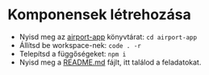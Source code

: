 # Komponensek létrehozása
- Nyisd meg az [airport-app](./airport-app/) könyvtárat: `cd airport-app`
- Állítsd be workspace-nek: `code . -r`
- Telepítsd a függőségeket: `npm i`
- Nyisd meg a [README.md](./airport-app/README-HU.md) fájlt, itt találod a feladatokat.
